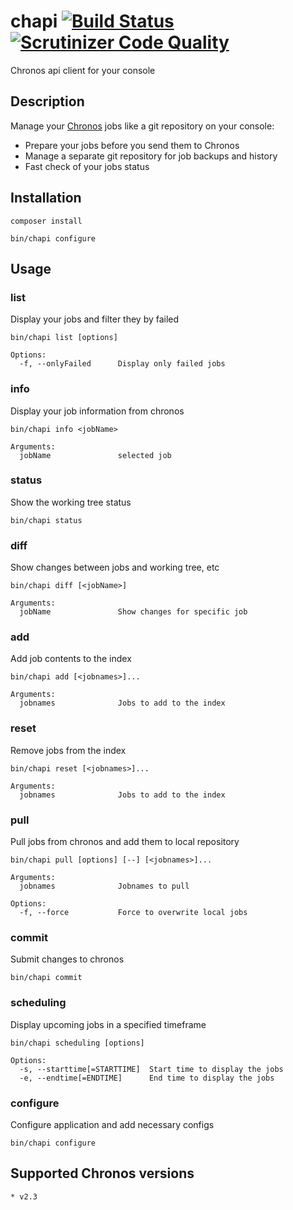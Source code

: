# chapi [![Build Status](https://travis-ci.org/msiebeneicher/chapi.svg?branch=master)](http://travis-ci.org/msiebeneicher/chapi) [![Scrutinizer Code Quality](https://scrutinizer-ci.com/g/msiebeneicher/chapi/badges/quality-score.png?b=master)](https://scrutinizer-ci.com/g/msiebeneicher/chapi/?branch=master)
Chronos api client for your console

## Description
Manage your [Chronos][link_chronos] jobs like a git repository on your console:

* Prepare your jobs before you send them to Chronos
* Manage a separate git repository for job backups and history
* Fast check of your jobs status

## Installation

```Shell
composer install
``` 

```Shell
bin/chapi configure 
```

## Usage

### list
Display your jobs and filter they by failed

```Shell
bin/chapi list [options] 
```

    Options:
      -f, --onlyFailed      Display only failed jobs

### info
Display your job information from chronos

```Shell
bin/chapi info <jobName> 
```

    Arguments:
      jobName               selected job

### status
Show the working tree status

```Shell
bin/chapi status
```

### diff
Show changes between jobs and working tree, etc

```Shell
bin/chapi diff [<jobName>]
```

    Arguments:
      jobName               Show changes for specific job

### add
Add job contents to the index

```Shell
bin/chapi add [<jobnames>]...
```

    Arguments:
      jobnames              Jobs to add to the index
 
### reset 
Remove jobs from the index

```Shell
bin/chapi reset [<jobnames>]...
```

    Arguments:
      jobnames              Jobs to add to the index

### pull
Pull jobs from chronos and add them to local repository

```Shell
bin/chapi pull [options] [--] [<jobnames>]...
```

    Arguments:
      jobnames              Jobnames to pull
    
    Options:
      -f, --force           Force to overwrite local jobs 

### commit
Submit changes to chronos

```Shell
bin/chapi commit
```

### scheduling
Display upcoming jobs in a specified timeframe

```Shell
bin/chapi scheduling [options]
```
    Options:
      -s, --starttime[=STARTTIME]  Start time to display the jobs
      -e, --endtime[=ENDTIME]      End time to display the jobs

### configure
Configure application and add necessary configs

```Shell
bin/chapi configure
```  


## Supported Chronos versions
    * v2.3


[link_chronos]: https://github.com/mesos/chronos
